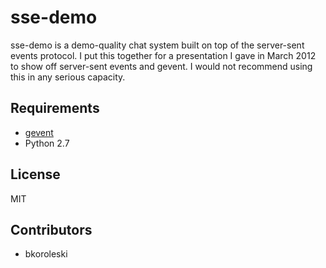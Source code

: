 sse-demo
========
sse-demo is a demo-quality chat system built on top of the server-sent events protocol.
I put this together for a presentation I gave in March 2012 to show off server-sent
events and gevent. I would not recommend using this in any serious capacity.

Requirements
------------
* [gevent](https://github.com/surfly/gevent/)
* Python 2.7

License
-------
MIT

Contributors
------------
* bkoroleski
